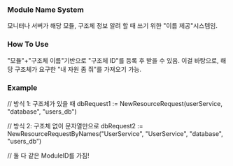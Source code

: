### Module Name System
모니터나 서버가 해당 모듈, 구조체 정보 알려 할 때 쓰기 위한 "이름 제공"시스템임.
### How To Use
"모듈"+"구조체 이름"기반으로 "구조체 ID"를 등록 후 받을 수 있음.
이걸 바탕으로, 해당 구조체가 요구한 "내 자원 좀 줘"를 가져오기 가능.
### Example
// 방식 1: 구조체가 있을 때
dbRequest1 := NewResourceRequest(userService, "database", "users_db")

// 방식 2: 구조체 없이 문자열만으로
dbRequest2 := NewResourceRequestByNames("UserService", "UserService", "database", "users_db") 

// 둘 다 같은 ModuleID를 가짐!